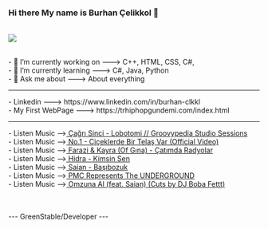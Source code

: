 ### Hi there My name is Burhan Çelikkol 👋     
 <br> <img src="https://fantazya.org/wp-content/uploads/2016/01/eminem-gif">
 
 <br>- 🔭 I’m currently working on ---> C++, HTML, CSS, C#, 
 <br>- 🌱 I’m currently learning   ---> C#, Java, Python
 <br>- 💬 Ask me about             ---> About everything
<hr>
 - Linkedin         ---> https://www.linkedin.com/in/burhan-clkkl
 <br>- My First WebPage ---> https://trhiphopgundemi.com/index.html
<hr>
 - Listen Music --><a href="https://youtu.be/KHM67EpqwPA?list=RDKHM67EpqwPA"> Çağrı Sinci - Lobotomi // Groovypedia Studio Sessions  </a>
 <br>- Listen Music --><a href="https://youtu.be/V5MxQSFsxS4"> No.1 - Çiçeklerde Bir Telaş Var (Official Video)  </a>
 <br>- Listen Music --><a href="https://www.youtube.com/watch?v=WfFpwt4nEo0"> Farazi & Kayra (Of Gına) - Çatımda Radyolar  </a>
 <br>- Listen Music --><a href="https://www.youtube.com/watch?v=2HqwVCw27_Y"> Hidra - Kimsin Sen  </a>
 <br> - Listen Music --><a href="https://www.youtube.com/watch?v=kmVnP7B9Kd4"> Saian - Başıbozuk  </a>
 <br> - Listen Music --><a href="https://www.youtube.com/watch?v=hL4pKAqF4ng"> PMC Represents The UNDERGROUND </a>
 <br> - Listen Music --><a href="https://www.youtube.com/watch?v=r6OpYW-vT-Y"> Omzuna Al (feat. Saian) (Cuts by DJ Boba Fettt) </a>

 
  <br><br>---  GreenStable/Developer  --- 


